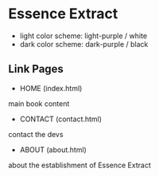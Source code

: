 # Essence Extract

- light color scheme: light-purple / white
- dark color scheme: dark-purple / black

## Link Pages

- HOME (index.html)

main book content

- CONTACT (contact.html)

contact the devs

- ABOUT (about.html)

about the establishment of Essence Extract
